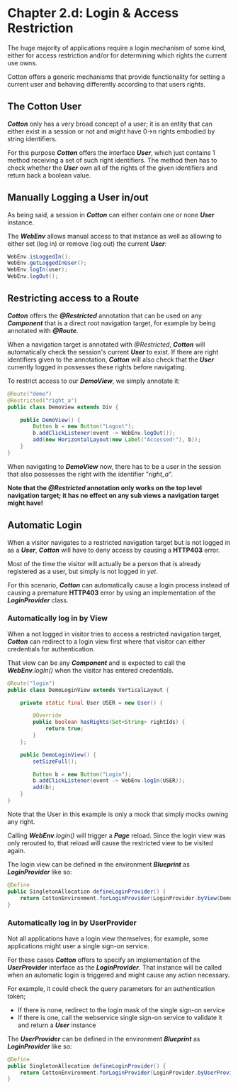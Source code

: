 # Chapter 2.d: Login & Access Restriction

The huge majority of applications require a login mechanism of some kind, either for access restriction and/or for determining which rights the current use owns.

Cotton offers a generic mechanisms that provide functionality for setting a current user and behaving differently according to that users rights.

## The Cotton User

**_Cotton_** only has a very broad concept of a user; it is an entity that can either exist in a session or not and might have 0&#8594;n rights embodied by string identifiers.

For this purpose **_Cotton_** offers the interface **_User_**, which just contains 1 method receiving a set of such right identifiers. The method then has to check whether the **_User_** own all of the rights of the given identifiers and return back a boolean value.

## Manually Logging a User in/out

As being said, a session in **_Cotton_** can either contain one or none **_User_** instance. 

The **_WebEnv_** allows manual access to that instance as well as allowing to either set (log in) or remove (log out) the current **_User_**:

````java
WebEnv.isLoggedIn();
WebEnv.getLoggedInUser();
WebEnv.logIn(user);
WebEnv.logOut();
````

## Restricting access to a Route

**_Cotton_** offers the **_@Restricted_** annotation that can be used on any **_Component_** that is a direct root navigation target, for example by being annotated with **_@Route_**.

When a navigation target is annotated with _@Restricted_, **_Cotton_** will automatically check the session's current **_User_** to exist. If there are right identifiers given to the annotation, **_Cotton_** will also check that the **_User_** currently logged in possesses these rights before navigating.

To restrict access to our **_DemoView_**, we simply annotate it:

````java
@Route("demo")
@Restricted("right_a")
public class DemoView extends Div {

    public DemoView() {
        Button b = new Button("Logout");
        b.addClickListener(event -> WebEnv.logOut());
        add(new HorizontalLayout(new Label("Accessed!"), b));
    }
}
````

When navigating to **_DemoView_** now, there has to be a user in the session that also possesses the right with the identifier "_right_a_".

**Note that the _@Restricted_ annotation only works on the top level navigation target; it has no effect on any sub views a navigation target might have!**

## Automatic Login

When a visitor navigates to a restricted navigation target but is not logged in as a **_User_**, **_Cotton_** will have to deny access by causing a **HTTP403** error.

Most of the time the visitor will actually be a person that is already registered as a user, but simply is not logged in _yet_.

For this scenario, **_Cotton_** can automatically cause a login process instead of causing a premature **HTTP403** error by using an implementation of the **_LoginProvider_** class.

### Automatically log in by View

When a not logged in visitor tries to access a restricted navigation target, **_Cotton_** can redirect to a login view first where that visitor can either credentials for authentication.

That view can be any **_Component_** and is expected to call the _**WebEnv**.logIn()_ when the visitor has entered credentials. 

````java
@Route("login")
public class DemoLoginView extends VerticalLayout {

    private static final User USER = new User() {

        @Override
        public boolean hasRights(Set<String> rightIds) {
            return true;
        }
    };

    public DemoLoginView() {
        setSizeFull();

        Button b = new Button("Login");
        b.addClickListener(event -> WebEnv.logIn(USER));
        add(b);
    }
}
````

Note that the User in this example is only a mock that simply mocks owning any right.

Calling _**WebEnv**.login()_ will trigger a **_Page_** reload. Since the login view was only rerouted to, that reload will cause the restricted view to be visited again.

The login view can be defined in the environment **_Blueprint_** as **_LoginProvider_** like so:

````java
@Define
public SingletonAllocation defineLoginProvider() {
    return CottonEnvironment.forLoginProvider(LoginProvider.byView(DemoLoginView.class));
}
````

### Automatically log in by UserProvider

Not all applications have a login view themselves; for example, some applications might user a single sign-on service.

For these cases **_Cotton_** offers to specify an implementation of the **_UserProvider_** interface as the **_LoginProvider_**. That instance will be called when an automatic login is triggered and might cause any action necessary. 

For example, it could check the query parameters for an authentication token;
- If there is none, redirect to the login mask of the single sign-on service
- If there is one, call the webservice single sign-on service to validate it and return a **_User_** instance

The **_UserProvider_** can be defined in the environment **_Blueprint_** as **_LoginProvider_** like so:

````java
@Define
public SingletonAllocation defineLoginProvider() {
    return CottonEnvironment.forLoginProvider(LoginProvider.byUserProvider(new DemoUserProvider()));
}
````